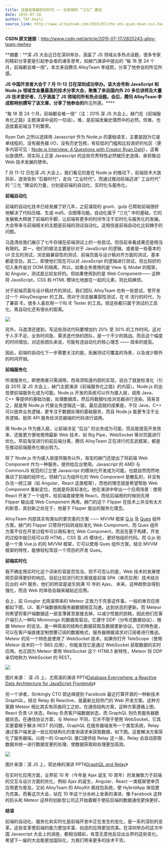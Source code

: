 ```yaml
---
title: 这是前端最好的时代 —— 论前端的 “三化” 建设
date: 2015-07-28
author: TAT.heyli
source_link: http://www.alloyteam.com/2015/07/zhe-shi-qian-duan-zui-hao-di-shi-dai-lun-qian-duan-di-san-hua-jian-she/
---
```


<!-- {% raw %} - for jekyll -->

**CSDN 原文链接：**<http://www.csdn.net/article/2015-07-17/2825243-alloy-team-leehey>

**摘要：**深 JS 大会近日在深圳举办，涵盖了 JS 领域众多热点话题，很多专家的精彩分享更是引起参会者的诸多思考，如赫门演讲中提出的 “每 18 至 24 个月，前端都会难一倍”。本文来自腾讯 AlloyTeam 李成熙，分享了他参会的所见所感。

**JS 中国开发者大会于 7 月 11-12 日在深圳成功举办。该大会号称 JavaScript 和 Node.js 领域含金量最高的技术分享大会，聚集了来自国内外 20 多位讲师及大量 JS 技术爱好者，几乎涵盖了 JS 领域的所有热点话题。会后，腾讯 AlloyTeam 李成熙特别撰写了该文章，分享了他参会的**所见所感。\*\*\*\*

“每 18 至 24 个月，前端都会难一倍”（注：2015 深 JS 大会上，赫门在《前端服务化之路》主题演讲中说的一句话）。难，是前端发展史偶然中的必然。但难，也造就着前端当下的繁荣。

Ryan Dah 之所以选择用 Javascript 作为 Node.js 的基础语言，主要是因为它是单线程的，没有服务器 I/O，没有历史包袱，有较低的门槛和比较良好的社区（更多内容可见：[Node.js Interview: 4 Questions with Creator Ryan Dahl](http://bostinno.streetwise.co/2011/01/31/node-js-interview-4-questions-with-creator-ryan-dahl/)）。这看似是偶然，但实际上正是 Javascript 的这些优秀特性必然被历史选择，承担推动 Web 技术发展的使命。

7 月 11-12 日在深 JS 大会上，我们看见的是在 Node.js 的推动下，前端技术大放异彩，逐渐告别 “石器时代”，走向 “工业时代”。而通过推动前端迈进” 工业时代” 的 “三化 “建设的力量，分别是前端的自动化、实时化与服务化。

**前端自动化**

前端的自动化技术已经发展了好几年，之前涌现的 grunt、gulp 已帮助前端很好地解决了代码压缩、生成 md5、合图等功能。自动化属于 “三化” 中的基础，它的发展极大释放了前端的手脚，让前端有更多的时间专注于实时化与服务化的发展。大会带来与前端相关的主题是前端的测试自动化。这相信是前端自动化比较棘手的问题。

马逸清给我们展示了七牛存储在前端测试上的一些尝试。但目前来看成果还是相当有限的。其一，他们的做法主要是针对于 JavaScript 的逻辑，或者是一些基本的 UI 交互的测试，浏览器兼容性的测试、前端页面与设计稿对齐方面的测试，基本都是空白。其二，即使他们现在可以对 JavaScript 的逻辑进行测试，但比较好的切入条件是对 DOM 的隔离，所以，如果业务使用的是 View 与 Model 的框架，如 Angular，测试是比较友好的。但如果使用到的是 Web Component—— 这种将 JavaScript，CSS 和 HTML 模块化地放在一起的元素，则比较麻烦。

对于前端页面与设计稿对齐的测试，我们团队 AlloyTeam 也有一些尝试，曾开发过一个 AlloyDesigner 的工具。而对于浏览器兼容性测试，在 IE 流行的时代，为了兼容 IE，很多人喜欢用一个叫 IE Tester 的工具。但这些都只属于测试的工具化，离自动化还有很长的距离。

![](http://top.oa.com/apis/imgcache.php/http://img.ptcms.csdn.net/article/201507/17/55a8b1f879b7e.jpg)

另外，马逸清还提到，写这些测试代码要增加约 20% 至 30% 的工作时间。这对于人手不足、业务时间急、需求迭代快的团队，是一个不少的挑战。而且这个幅度的时间增加，对这些团队来说，可能有违自动化的核心理念 —— 效率的提高。

因此，前端的自动化下一步需要关注的是，拓展测试可覆盖的场景，以及减少额外的时间开销。

**前端服务化**

所谓服务化，即使用者只需调用，而毋须知道内部的实现，说白了就是标准化（引自 2015 深 JS 大会上，赫门主题演讲《前端服务化之路》的内容）。Node.js 的出现使前端服务化成为可能。Node.js 开发的系统可以作为接入层，调用 Java、C++ 等提供的基础功能，处理数据库，然后将数据吐给浏览器进行渲染。简易言之，就是用 Node.js 代替业务逻辑这一层。最后造就的成果是，不仅 Java，C++ 可以放弃业务逻辑，更专注于数据处理的基础服务，而且 Node.js 能更专注于业务逻辑，挺供 API 服务给浏览器端的代码进行调用。

用 Node.js 作为接入层，让前端涉足 “后台” 的业务成为可能，而且能提高开发效率，还能更方便地使用最新 Web 技术，如 Big Pipe，WebSocket 等对页面进行优化。早前淘宝进行的前后端分离，腾讯 AlloyTeam 正在进行的玄武框架，都是在推动前端服务化做出努力。

除了 Node.js 作为接入层提供服务以外，淘宝的赫门还提出了将前端 Web Component 作为一种服务，提供给后台使用。Javascript 的 AMD 与 CommonJS 规范的订立使 Javascript 的模块化开发成为可能，也就自然而然地推动了前端的组件化。但赫门认为组件化的 Web Component 是散乱的，并没有办法一统江湖（如 Angular、React 这类框架），而他的理念就是希望帮助 Web Component 重新定位，也就是将其标准化。他在演讲中举出一个应用场景：使用 React 开发了一个组件，给前端直接使用 React，而给后端用的时候则先用 Flipper 输出成 Web Component 再用。赫门的这个 Flipper 在技术上并没有太大的新意，其创新之处在于，他基于 Flipper 提出的服务化理念。

AlloyTeam 内部其实有类似的更完善的方案 —— MVVM 框架 [Q.js](https://github.com/imweb/Q.js) 及 [Ques](https://github.com/miniflycn/Ques) 组件方案。赫门的 Flipper 只管将代码转成标准化 Web Component，而 Ques 组件方案不仅在开发过程中可以用标准化 Web Component，而且在基于构建，开发的过程中就已经可以将 HTML，CSS 及 JS 模块化，更好地组织代码。而 Q.js 则是一个类 Vue.js 的的 MVVM 框架，它可以使用 Ques 组件方案，结合 MVVM 框架的特性，能够轻松驾驭一个项目的开发 Ques。

**前端实时化**

我不确定用实时化这个词来形容是否恰当，但不可否认的是，Web 技术的发展使网页获得更好的响应。目前比较流行的方案就是前端 SPA（单页应用）技术结合后台的 API 服务，他们的桥梁是诞生刚满 10 年的 Ajax。 未来，这种趋势会得到强化，而且 Web 的体验会越来越贴近应用。

会上，前 Googler 尤雨溪带来的 Meteor 正致力于完善这件事。一般的单页应用都如下图，UI、客户端数据和服务器数据相互沟通，达到状态的更新。而 Meteor 则希望将客户端数据这一层变薄甚至直接去掉，以减少性能的损耗，因此他们在客户端引入一种叫 Minimongo 的数据库驱动，它遵守 DDP（分布式数据协议），根据 Meteor 的说法，是一种简易的结构化数据获取及数据更新协议。它的特色是，可以在客户端直接定制想要订阅的数据格式，服务器根据请求对订阅者进行推送。Meteor 的另一个特色是使用了 WebSocket 技术。如果你打开 TeleScope（使用 Meteor 技术的一个 BBS 应用），你能发现它是通过 WebSocket 获取数据的实时应用。也正因为 Meteor 使用 WebSocket 这个 HTML5 新特性，Meteor 将 DDP 亲切地称为 WebSocket 的 REST。

![](http://km.oa.com/files/post_photo/574/247574/f967eab90a466dff51ac176aa3e34abb1437123122.jpg)

图片来源： 深 JS 上，尤雨溪的演讲 PPT《[Database Everywhere: a Reactive Data Architecture for JavaScript Frontends](http://slides.com/evanyou/shenjs#/)》

另一个讲者，Strikingly CTO 郭达峰提到 Facebook 最近打算开源的一种新技术 GraphQL，结合 Relay 和 Reactive，是最新比较热门的 Web 开发方案。这种方案跟 Meteor 相比其实有异曲同工之妙。在通信结构方案，这种方案遵循上图，React 负责 UI 状态，Relay 负责客户端数据状态，而 GraphQL 则负责服务器数据状态。在通信协议方案，与 Meteor 不同，它并不限于使用 WebSocket，它其实更着眼于解决 REST 的问题。GraphQL 在服务器端发布一个类型系统，Relay 通过客户端发送一些比较结构化的查询请求来获取数据，如下图。这套解决方案简化了服务器端，以统一的 GraphQL 接口提供给 Relay 这一层，Relay 会自动获取数据并统一进行数据变更的处理，使数据获取和处理更加高效。

![](http://top.oa.com/apis/imgcache.php/http://img.ptcms.csdn.net/article/201507/17/55a8b24ab84c2.jpg)

图片来源：深 JS 上，郭达峰的演讲 PPT《[GraphQL and Relay](https://speakerdeck.com/dfguo/lightning-talk-at-jsconf-2015)》

在实时化应用方面，业界前 10 年（今年是 Ajax 诞生 10 周年）的发展致力于前端的交互与设计方面的优化，例如 Ajax 的诞生，Angular、React 一类框架使单页应用更为普及。又如 AlloyTeam 的 AlloyKit 离线包系统，使 HybridApp 体验更为完美。而看这次大会，站在 10 年这个分水岭上发表的演讲，像 Facebook 这样的巨头和 Meteor 这样的创新型公司正开始着眼于使前后端的数据通信更快更好。

**结语**

前端的自动化、服务化和实时化是前端开发中正在发生的变化，是一系列深刻的变革。这些变革使前端的能力更加丰富、创造的应用更加完美。在深圳举办的这次中国 Javascript 大会上的讲座，都相当精彩，有意无意地反应出业界的这些变化。希望下一届的大会能更加国际化，为我们带来更多的技术干货。


<!-- {% endraw %} - for jekyll -->